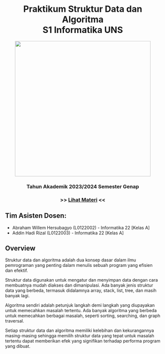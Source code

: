 <h1 align="center"> Praktikum Struktur Data dan Algoritma <br /> S1 Informatika UNS </h1>
<p align ="center">  <img width = "440" height "248" src = "https://github.com/Alfurqon02/Praktikum-SDA-2023/blob/main/Material/cover.jpg" </p>
<h3 align="center"> Tahun Akademik 2023/2024 Semester Genap </h3>
<h3 align ="center">  >> <a align = "center" href = "[https://github.com/Alfurqon02/Praktikum-SDA-2023/blob/main/DaftarMateri.md](https://github.com/AddinRizal/Praktikum-SDA-2024/blob/main/DaftarMateri.md)"> <span align="center">Lihat Materi</span></a> << </h3>
<h2> Tim Asisten Dosen: </h2>

- Abraham Willem Hersubagyo (L0122002) - Informatika 22 [Kelas A]
- Addin Hadi Rizal (L0122003) - Informatika 22 [Kelas A]

<h2> Overview </h2>
<p> Struktur data dan algoritma adalah dua konsep dasar dalam ilmu pemrograman yang penting dalam menulis sebuah program yang efisien dan efektif. </p>

<p> Struktur data digunakan untuk mengatur dan menyimpan data dengan cara membuatnya mudah diakses dan dimanipulasi. Ada banyak jenis struktur data yang berbeda, termasuk didalamnya array, stack, list, tree, dan masih banyak lagi. </p>

<p> Algoritma sendiri adalah petunjuk langkah demi langkah yang diupayakan untuk memecahkan masalah tertentu. Ada banyak algoritma yang berbeda untuk memecahkan berbagai masalah, seperti sorting, searching, dan graph traversal. </p>

<p> Setiap struktur data dan algoritma memiliki kelebihan dan kekurangannya masing-masing sehingga memilih struktur data yang tepat untuk masalah tertentu dapat memberikan efek yang signifikan terhadap performa program yang dibuat.</p>
